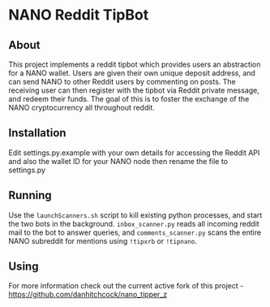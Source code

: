 # NANO Reddit TipBot

## About
This project implements a reddit tipbot which provides users an abstraction for a NANO wallet. Users are given their own unique deposit address, and can send NANO to other Reddit users by commenting on posts. The receiving user can then register with the tipbot via Reddit private message, and redeem their funds.
The goal of this is to foster the exchange of the NANO cryptocurrency all throughout reddit.

## Installation
Edit settings.py.example with your own details for accessing the Reddit API and also the wallet ID for your NANO node then rename the file to settings.py

## Running
Use the `launchScanners.sh` script to kill existing python processes, and start the two bots in the background.
`inbox_scanner.py` reads all incoming reddit mail to the bot to answer queries, and `comments_scanner.py` scans the entire NANO subreddit for mentions using `!tipxrb` or `!tipnano`.

## Using
For more information check out the current active fork of this project - 
https://github.com/danhitchcock/nano_tipper_z
